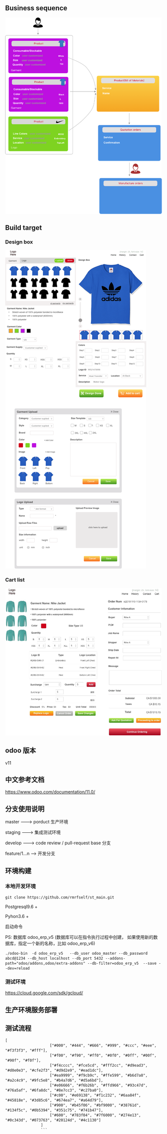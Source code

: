 ## Business sequence

![](https://github.com/rmrfself/st_main/blob/master/sequence.png?raw=true)


## Build target

### Design box

![](https://github.com/rmrfself/st_main/blob/master/st_main.png?raw=true)

### Cart list

![](https://github.com/rmrfself/st_main/blob/master/cart-detail.jpg?raw=true)

## odoo 版本

v11

## 中文参考文档

https://www.odoo.com/documentation/11.0/  



## 分支使用说明

master  ---> porduct 生产环境

staging ---> 集成测试环境

develop ---> code review / pull-request base 分支

feature/1...n --> 开发分支

## 环境构建

### 本地开发环境

```
git clone https://github.com/rmrfself/st_main.git

```

Postgresql9.6 + 

Pyhon3.6 +

启动命令

PS: 数据库 odoo_erp_v5 (数据库可以在指令执行过程中创建， 如果使用新的数据库，指定一个新的名称，比如 odoo_erp_v6)

```
./odoo-bin  -d odoo_erp_v5   --db_user odoo_master --db_password abcd@1234 --db_host localhost --db_port 5432 --addons-path="odoo/addons,odoo/extra-addons" --db-filter=odoo_erp_v5  --save --dev=reload
```

### 测试环境

https://cloud.google.com/sdk/gcloud/


## 生产环境服务部署


## 测试流程

```
[
                    ["#000", "#444", "#666", "#999", "#ccc", "#eee", "#f3f3f3", "#fff"],
                    ["#f00", "#f90", "#ff0", "#0f0", "#0ff", "#00f", "#90f", "#f0f"],
                    ["#f4cccc", "#fce5cd", "#fff2cc", "#d9ead3", "#d0e0e3", "#cfe2f3", "#d9d2e9", "#ead1dc"],
                    ["#ea9999", "#f9cb9c", "#ffe599", "#b6d7a8", "#a2c4c9", "#9fc5e8", "#b4a7d6", "#d5a6bd"],
                    ["#e06666", "#f6b26b", "#ffd966", "#93c47d", "#76a5af", "#6fa8dc", "#8e7cc3", "#c27ba0"],
                    ["#c00", "#e69138", "#f1c232", "#6aa84f", "#45818e", "#3d85c6", "#674ea7", "#a64d79"],
                    ["#900", "#b45f06", "#bf9000", "#38761d", "#134f5c", "#0b5394", "#351c75", "#741b47"],
                    ["#600", "#783f04", "#7f6000", "#274e13", "#0c343d", "#073763", "#20124d", "#4c1130"]
                ]
                ```





